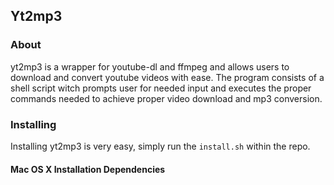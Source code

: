 ## Yt2mp3

### About  
yt2mp3 is a wrapper for youtube-dl and ffmpeg and allows users to download and convert youtube videos
with ease. The program consists of a shell script witch prompts user for needed input and executes 
the proper commands needed to achieve proper video download and mp3 conversion.

### Installing
Installing yt2mp3 is very easy, simply run the `install.sh` within the repo.  
#### Mac OS X Installation Dependencies

